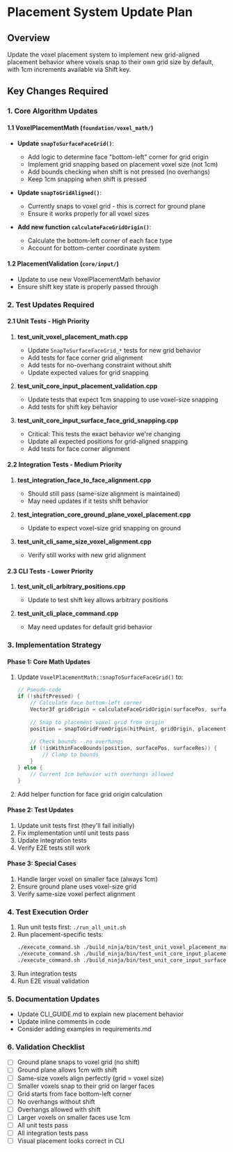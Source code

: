 # Placement System Update Plan

## Overview
Update the voxel placement system to implement new grid-aligned placement behavior where voxels snap to their own grid size by default, with 1cm increments available via Shift key.

## Key Changes Required

### 1. Core Algorithm Updates

#### 1.1 VoxelPlacementMath (`foundation/voxel_math/`)
- **Update `snapToSurfaceFaceGrid()`**:
  - Add logic to determine face "bottom-left" corner for grid origin
  - Implement grid snapping based on placement voxel size (not 1cm)
  - Add bounds checking when shift is not pressed (no overhangs)
  - Keep 1cm snapping when shift is pressed
  
- **Update `snapToGridAligned()`**:
  - Currently snaps to voxel grid - this is correct for ground plane
  - Ensure it works properly for all voxel sizes

- **Add new function `calculateFaceGridOrigin()`**:
  - Calculate the bottom-left corner of each face type
  - Account for bottom-center coordinate system

#### 1.2 PlacementValidation (`core/input/`)
- Update to use new VoxelPlacementMath behavior
- Ensure shift key state is properly passed through

### 2. Test Updates Required

#### 2.1 Unit Tests - High Priority
1. **test_unit_voxel_placement_math.cpp**
   - Update `SnapToSurfaceFaceGrid_*` tests for new grid behavior
   - Add tests for face corner grid alignment
   - Add tests for no-overhang constraint without shift
   - Update expected values for grid snapping

2. **test_unit_core_input_placement_validation.cpp**
   - Update tests that expect 1cm snapping to use voxel-size snapping
   - Add tests for shift key behavior

3. **test_unit_core_input_surface_face_grid_snapping.cpp**
   - Critical: This tests the exact behavior we're changing
   - Update all expected positions for grid-aligned snapping
   - Add tests for face corner alignment

#### 2.2 Integration Tests - Medium Priority
1. **test_integration_face_to_face_alignment.cpp**
   - Should still pass (same-size alignment is maintained)
   - May need updates if it tests shift behavior

2. **test_integration_core_ground_plane_voxel_placement.cpp**
   - Update to expect voxel-size grid snapping on ground

3. **test_unit_cli_same_size_voxel_alignment.cpp**
   - Verify still works with new grid alignment

#### 2.3 CLI Tests - Lower Priority
1. **test_unit_cli_arbitrary_positions.cpp**
   - Update to test shift key allows arbitrary positions

2. **test_unit_cli_place_command.cpp**
   - May need updates for default grid behavior

### 3. Implementation Strategy

#### Phase 1: Core Math Updates
1. Update `VoxelPlacementMath::snapToSurfaceFaceGrid()` to:
   ```cpp
   // Pseudo-code
   if (!shiftPressed) {
       // Calculate face bottom-left corner
       Vector3f gridOrigin = calculateFaceGridOrigin(surfacePos, surfaceRes, faceDir);
       
       // Snap to placement voxel grid from origin
       position = snapToGridFromOrigin(hitPoint, gridOrigin, placementRes);
       
       // Check bounds - no overhangs
       if (!isWithinFaceBounds(position, surfacePos, surfaceRes)) {
           // Clamp to bounds
       }
   } else {
       // Current 1cm behavior with overhangs allowed
   }
   ```

2. Add helper function for face grid origin calculation

#### Phase 2: Test Updates
1. Update unit tests first (they'll fail initially)
2. Fix implementation until unit tests pass
3. Update integration tests
4. Verify E2E tests still work

#### Phase 3: Special Cases
1. Handle larger voxel on smaller face (always 1cm)
2. Ensure ground plane uses voxel-size grid
3. Verify same-size voxel perfect alignment

### 4. Test Execution Order
1. Run unit tests first: `./run_all_unit.sh`
2. Run placement-specific tests:
   ```bash
   ./execute_command.sh ./build_ninja/bin/test_unit_voxel_placement_math
   ./execute_command.sh ./build_ninja/bin/test_unit_core_input_placement_validation
   ./execute_command.sh ./build_ninja/bin/test_unit_core_input_surface_face_grid_snapping
   ```
3. Run integration tests
4. Run E2E visual validation

### 5. Documentation Updates
- Update CLI_GUIDE.md to explain new placement behavior
- Update inline comments in code
- Consider adding examples in requirements.md

### 6. Validation Checklist
- [ ] Ground plane snaps to voxel grid (no shift)
- [ ] Ground plane allows 1cm with shift
- [ ] Same-size voxels align perfectly (grid = voxel size)
- [ ] Smaller voxels snap to their grid on larger faces
- [ ] Grid starts from face bottom-left corner
- [ ] No overhangs without shift
- [ ] Overhangs allowed with shift
- [ ] Larger voxels on smaller faces use 1cm
- [ ] All unit tests pass
- [ ] All integration tests pass
- [ ] Visual placement looks correct in CLI